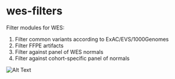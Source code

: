 # wes-filters
Filter modules for WES:
  1. Filter common variants according to ExAC/EVS/1000Genomes
  2. Filter FFPE artifacts
  3. Filter against panel of WES normals
  4. Filter against cohort-specific panel of normals

![Alt Text](http://i.giphy.com/14bJDgZJb8SI4E.gif)

